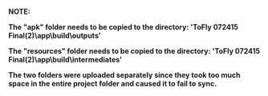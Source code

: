<b>NOTE:

The "apk" folder needs to be copied to the directory: 'ToFly 072415 Final(2)\app\build\outputs'

The "resources" folder needs to be copied to the directory: 'ToFly 072415 Final(2)\app\build\intermediates'

The two folders were uploaded separately since they took too much space in the entire project folder and caused it to fail to sync.</b>

